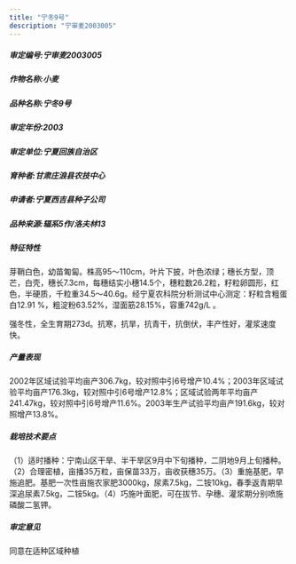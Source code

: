 ```yaml
---
title: "宁冬9号"
description: "宁审麦2003005"
---
```

##### 审定编号:宁审麦2003005

##### 作物名称:小麦

##### 品种名称:宁冬9号

##### 审定年份:2003

##### 审定单位:宁夏回族自治区

##### 育种者:甘肃庄浪县农技中心

##### 申请者:宁夏西吉县种子公司

##### 品种来源:辐系5作/洛夫林13

##### 特征特性
芽鞘白色，幼苗匍匐。株高95～110cm，叶片下披，叶色浓绿；穗长方型，顶芒，白壳，穗长7.3cm，每穗结实小穗14.5个，穗粒数26.2粒，籽粒卵圆形，红色，半硬质，千粒重34.5～40.6g。经宁夏农科院分析测试中心测定：籽粒含粗蛋白12.91 %，粗淀粉63.52%，湿面筋28.15%，容重742g/L 。   
强冬性，全生育期273d。抗寒，抗旱，抗青干，抗倒伏，丰产性好，灌浆速度快。


##### 产量表现
2002年区域试验平均亩产306.7kg，较对照中引6号增产10.4%；2003年区域试验平均亩产176.3kg，较对照中引6号增产12.8%；区域试验两年平均亩产241.47kg，较对照中引6号增产11.6%。2003年生产试验平均亩产191.6kg，较对照增产13.8%。

##### 栽培技术要点
（1）适时播种：宁南山区干旱、半干旱区9月中下旬播种，二阴地9月上旬播种。（2）合理密植，亩播35万粒，亩保苗33万，亩收获穗35万。（3）重施基肥，早施追肥。基肥一次性亩施农家肥3000kg，尿素7.5kg，二铵10kg，春季返青期早深追尿素7.5kg，二铵5kg。（4）巧施叶面肥，可在拔节、孕穗、灌浆期分别喷施磷酸二氢钾。

##### 审定意见
同意在适种区域种植
